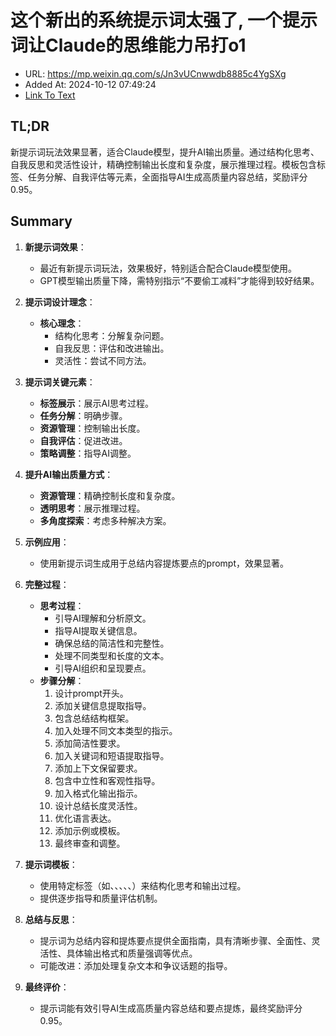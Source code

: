 # 这个新出的系统提示词太强了, 一个提示词让Claude的思维能力吊打o1
- URL: https://mp.weixin.qq.com/s/Jn3vUCnwwdb8885c4YgSXg
- Added At: 2024-10-12 07:49:24
- [Link To Text](2024-10-12-这个新出的系统提示词太强了,-一个提示词让claude的思维能力吊打o1_raw.md)

## TL;DR
新提示词玩法效果显著，适合Claude模型，提升AI输出质量。通过结构化思考、自我反思和灵活性设计，精确控制输出长度和复杂度，展示推理过程。模板包含标签、任务分解、自我评估等元素，全面指导AI生成高质量内容总结，奖励评分0.95。

## Summary
1. **新提示词效果**：
   - 最近有新提示词玩法，效果极好，特别适合配合Claude模型使用。
   - GPT模型输出质量下降，需特别指示“不要偷工减料”才能得到较好结果。

2. **提示词设计理念**：
   - **核心理念**：
     - 结构化思考：分解复杂问题。
     - 自我反思：评估和改进输出。
     - 灵活性：尝试不同方法。

3. **提示词关键元素**：
   - **标签展示**：展示AI思考过程。
   - **任务分解**：明确步骤。
   - **资源管理**：控制输出长度。
   - **自我评估**：促进改进。
   - **策略调整**：指导AI调整。

4. **提升AI输出质量方式**：
   - **资源管理**：精确控制长度和复杂度。
   - **透明思考**：展示推理过程。
   - **多角度探索**：考虑多种解决方案。

5. **示例应用**：
   - 使用新提示词生成用于总结内容提炼要点的prompt，效果显著。

6. **完整过程**：
   - **思考过程**：
     - 引导AI理解和分析原文。
     - 指导AI提取关键信息。
     - 确保总结的简洁性和完整性。
     - 处理不同类型和长度的文本。
     - 引导AI组织和呈现要点。
   - **步骤分解**：
     1. 设计prompt开头。
     2. 添加关键信息提取指导。
     3. 包含总结结构框架。
     4. 加入处理不同文本类型的指示。
     5. 添加简洁性要求。
     6. 加入关键词和短语提取指导。
     7. 添加上下文保留要求。
     8. 包含中立性和客观性指导。
     9. 加入格式化输出指示。
     10. 设计总结长度灵活性。
     11. 优化语言表达。
     12. 添加示例或模板。
     13. 最终审查和调整。

7. **提示词模板**：
   - 使用特定标签（如<thinking>、<step>、<count>、<reflection>、<reward>、<answer>）来结构化思考和输出过程。
   - 提供逐步指导和质量评估机制。

8. **总结与反思**：
   - 提示词为总结内容和提炼要点提供全面指南，具有清晰步骤、全面性、灵活性、具体输出格式和质量强调等优点。
   - 可能改进：添加处理复杂文本和争议话题的指导。

9. **最终评价**：
   - 提示词能有效引导AI生成高质量内容总结和要点提炼，最终奖励评分0.95。
